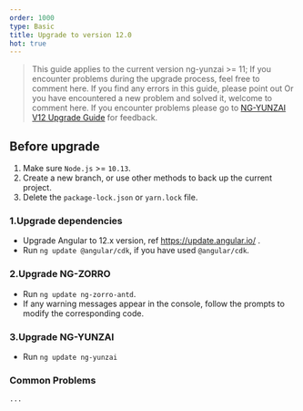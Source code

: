 ```yaml
---
order: 1000
type: Basic
title: Upgrade to version 12.0
hot: true
---
```


> This guide applies to the current version ng-yunzai >= 11;
> If you encounter problems during the upgrade process, feel free to comment here.
> If you find any errors in this guide, please point out
> Or you have encountered a new problem and solved it, welcome to comment here.
> If you encounter problems please go to [NG-YUNZAI V12 Upgrade Guide](https://github.com/hbyunzai/ng-yunzai/issues/2027) for feedback.


## Before upgrade

1. Make sure `Node.js` >= `10.13`.
2. Create a new branch, or use other methods to back up the current project.
3. Delete the `package-lock.json` or `yarn.lock` file.

### 1.Upgrade dependencies

- Upgrade Angular to 12.x version, ref https://update.angular.io/ .
- Run `ng update @angular/cdk`, if you have used `@angular/cdk`.

### 2.Upgrade NG-ZORRO

- Run `ng update ng-zorro-antd`.
- If any warning messages appear in the console, follow the prompts to modify the corresponding code.

### 3.Upgrade NG-YUNZAI

- Run `ng update ng-yunzai`

### Common Problems

`...`
